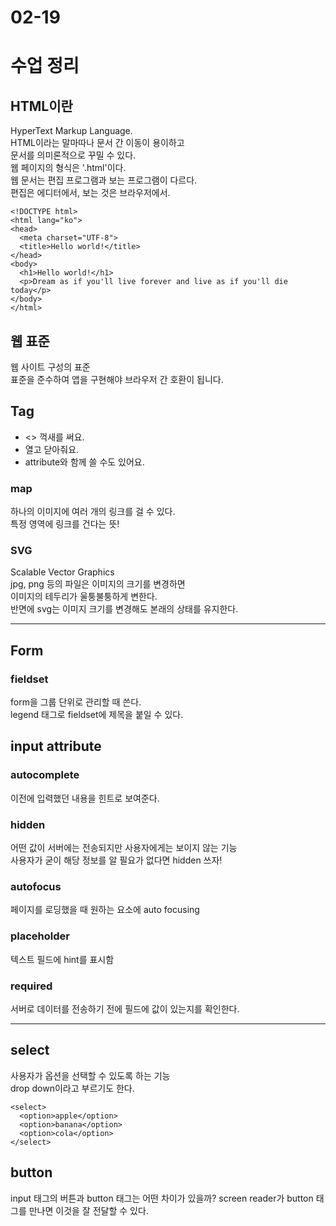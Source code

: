 # 02-19

# 수업 정리

## HTML이란
HyperText Markup Language.    
HTML이라는 말마따나 문서 간 이동이 용이하고    
문서를 의미론적으로 꾸밀 수 있다.   
웹 페이지의 형식은 '.html'이다.   
웹 문서는 편집 프로그램과 보는 프로그램이 다르다.    
편집은 에디터에서, 보는 것은 브라우저에서.    

~~~
<!DOCTYPE html>
<html lang="ko">
<head>
  <meta charset="UTF-8">  
  <title>Hello world!</title>
</head>
<body>
  <h1>Hello world!</h1>
  <p>Dream as if you'll live forever and live as if you'll die today</p>
</body>
</html>
~~~

## 웹 표준
웹 사이트 구성의 표준    
표준을 준수하여 앱을 구현해야 브라우저 간 호환이 됩니다.   

## Tag
- <> 꺽새를 써요.    
- 열고 닫아줘요.
- attribute와 함께 쓸 수도 있어요.

### map
하나의 이미지에 여러 개의 링크를 걸 수 있다.    
특정 영역에 링크를 건다는 뜻!   

### SVG
Scalable Vector Graphics    
jpg, png 등의 파일은 이미지의 크기를 변경하면   
이미지의 테두리가 울퉁불퉁하게 변한다.   
반면에 svg는 이미지 크기를 변경해도 본래의 상태를 유지한다.   

---

## Form

### fieldset
form을 그룹 단위로 관리할 때 쓴다.    
legend 태그로 fieldset에 제목을 붙일 수 있다.   

## input attribute

### autocomplete
이전에 입력했던 내용을 힌트로 보여준다.    

### hidden
어떤 값이 서버에는 전송되지만 사용자에게는 보이지 않는 기능   
사용자가 굳이 해당 정보를 알 필요가 없다면 hidden 쓰자!

### autofocus
페이지를 로딩했을 때 원하는 요소에 auto focusing   

### placeholder
텍스트 필드에 hint를 표시함   

### required
서버로 데이터를 전송하기 전에 필드에 값이 있는지를 확인한다.    

---

## select
사용자가 옵션을 선택할 수 있도록 하는 기능    
drop down이라고 부르기도 한다.   

~~~
<select>
  <option>apple</option>
  <option>banana</option>
  <option>cola</option>
</select>
~~~

## button
input 태그의 버튼과 button 태그는 어떤 차이가 있을까?
screen reader가 button 태그를 만나면 이것을 잘 전달할 수 있다.   



